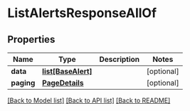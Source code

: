 # ListAlertsResponseAllOf

## Properties
Name | Type | Description | Notes
------------ | ------------- | ------------- | -------------
**data** | [**list[BaseAlert]**](BaseAlert.md) |  | [optional] 
**paging** | [**PageDetails**](PageDetails.md) |  | [optional] 

[[Back to Model list]](../README.md#documentation-for-models) [[Back to API list]](../README.md#documentation-for-api-endpoints) [[Back to README]](../README.md)


